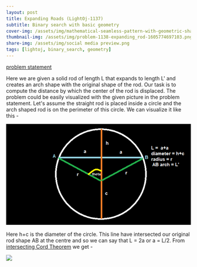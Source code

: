 ```yaml
---
layout: post
title: Expanding Roads (LightOj-1137)
subtitle: Binary search with basic geometry
cover-img: /assets/img/mathematical-seamless-pattern-with-geometric-shapes-formulas_89016-90.jpg
thumbnail-img: /assets/img/problem-1138-expanding_rod-1605774697103.png
share-img: /assets/img/social media preview.png
tags: [lightoj, binary_search, geometry]
---
```


[problem statement](https://lightoj.com/problem/expanding-rods)

Here we are given a solid rod of length L that expands to length L' and creates an arch shape with the original shape of the rod. Our task is to compute the distance by which the center of the rod is displaced. The problem could be easily visualized with the given picture in the problem statement. Let's assume the straight rod is placed inside a circle and the arch shaped rod is on the perimeter of this circle. We can visualize it like this - 

![Crepe](/assets/img/1137.png)

Here h+c is the diameter of the circle. This line have intersected our original rod shape AB at the centre and so we can say that L = 2a or a = L/2. From [intersecting Cord Theorem](https://www.mathopenref.com/chordsintersecting.html) we get - 

<img src="https://render.githubusercontent.com/render/math?math=e^{i \pi}=-1">
